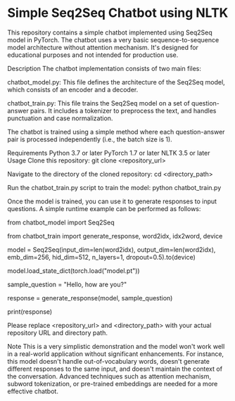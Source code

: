 # Simple Seq2Seq Chatbot using NLTK
This repository contains a simple chatbot implemented using Seq2Seq model in PyTorch. The chatbot uses a very basic sequence-to-sequence model architecture without attention mechanism. It's designed for educational purposes and not intended for production use.

Description
The chatbot implementation consists of two main files:

chatbot_model.py: This file defines the architecture of the Seq2Seq model, which consists of an encoder and a decoder.

chatbot_train.py: This file trains the Seq2Seq model on a set of question-answer pairs. It includes a tokenizer to preprocess the text, and handles punctuation and case normalization.

The chatbot is trained using a simple method where each question-answer pair is processed independently (i.e., the batch size is 1).


Requirements
Python 3.7 or later
PyTorch 1.7 or later
NLTK 3.5 or later
Usage
Clone this repository:
git clone <repository_url>

Navigate to the directory of the cloned repository:
cd <directory_path>

Run the chatbot_train.py script to train the model:
python chatbot_train.py

Once the model is trained, you can use it to generate responses to input questions. A simple runtime example can be performed as follows:

from chatbot_model import Seq2Seq

from chatbot_train import generate_response, word2idx, idx2word, device

model = Seq2Seq(input_dim=len(word2idx), output_dim=len(word2idx), emb_dim=256, hid_dim=512, n_layers=1, dropout=0.5).to(device)

model.load_state_dict(torch.load("model.pt"))

sample_question = "Hello, how are you?"

response = generate_response(model, sample_question)

print(response)


Please replace <repository_url> and <directory_path> with your actual repository URL and directory path.

Note
This is a very simplistic demonstration and the model won't work well in a real-world application without significant enhancements. For instance, this model doesn't handle out-of-vocabulary words, doesn't generate different responses to the same input, and doesn't maintain the context of the conversation. Advanced techniques such as attention mechanism, subword tokenization, or pre-trained embeddings are needed for a more effective chatbot.



